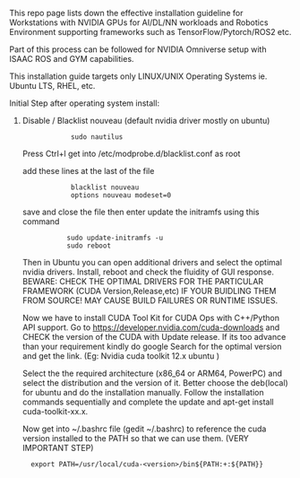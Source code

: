 This repo page lists down the effective installation guideline for Workstations with NVIDIA GPUs for AI/DL/NN workloads and Robotics Environment supporting frameworks such as 
TensorFlow/Pytorch/ROS2 etc.

Part of this process can be followed for NVIDIA Omniverse setup with ISAAC ROS and GYM capabilities.

This installation guide targets only LINUX/UNIX Operating Systems ie. Ubuntu LTS, RHEL, etc.



Initial Step after operating system install:

   1) Disable / Blacklist nouveau (default nvidia driver mostly on ubuntu)

                      sudo nautilus
      Press Ctrl+l
      get into /etc/modprobe.d/blacklist.conf as root

      add these lines at the last of the file
      
                      blacklist nouveau
                      options nouveau modeset=0
      save and close the file
      then enter update the initramfs using this command

                     sudo update-initramfs -u
                     sudo reboot

      Then in Ubuntu you can open additional drivers and select the optimal nvidia drivers. Install, reboot and check the fluidity of GUI response.
      BEWARE: CHECK THE OPTIMAL DRIVERS FOR THE PARTICULAR FRAMEWORK (CUDA Version,Release,etc) IF YOUR BUIDLING THEM FROM SOURCE! MAY CAUSE BUILD FAILURES OR RUNTIME ISSUES.

      Now we have to install CUDA Tool Kit for CUDA Ops with C++/Python API support.
      Go to https://developer.nvidia.com/cuda-downloads and CHECK the version of the CUDA with Update release. If its too advance than your requirement kindly do google Search for the optimal version and get the link. (Eg: Nvidia cuda toolkit 12.x ubuntu )

      Select the the required architecture (x86_64 or ARM64, PowerPC) and select the distribution and the version of it.
      Better choose the deb(local) for ubuntu and do the installation manually.
      Follow the installation commands sequentially and complete the update and apt-get install cuda-toolkit-xx.x.

      Now get into ~/.bashrc file (gedit ~/.bashrc) to reference the cuda version installed to the PATH so that we can use them. (VERY IMPORTANT STEP)

            export PATH=/usr/local/cuda-<version>/bin${PATH:+:${PATH}}

      


      
      

        




